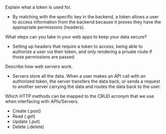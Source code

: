 Explain what a token is used for.
- By matching with the specific key in the backend, a token allows a user to access information from the backend because it proves they have the appropriate permissions (headers).

What steps can you take in your web apps to keep your data secure?
- Setting up headers that require a token to access, being able to authorize a user via their token, and only rendering a private route if those permissions are passed.

Describe how web servers work.
- Servers store all the data. When a user makes an API call with an authorized token, the server transfers the data back, or sends a request to another server carrying the data and routes the data back to the user.

Which HTTP methods can be mapped to the CRUD acronym that we use when interfacing with APIs/Servers.
- Create (.post)
- Read (.get)
- Update (.put)
- Delete (.delete)